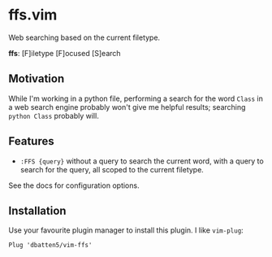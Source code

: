 # ffs.vim

Web searching based on the current filetype.

**ffs**: [F]iletype [F]ocused [S]earch

## Motivation

While I'm working in a python file, performing a search for the word `Class`
in a web search engine probably won't give me helpful results; searching
`python Class` probably will.

## Features

- `:FFS {query}` without a query to search the current word, with a query
to search for the query, all scoped to the current filetype.

See the docs for configuration options.

## Installation

Use your favourite plugin manager to install this plugin. I like `vim-plug`:

```
Plug 'dbatten5/vim-ffs'
```
